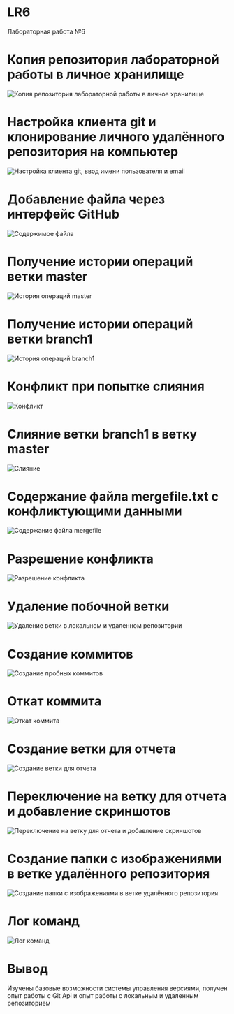 # LR6
Лабораторная работа №6
# Копия репозитория лабораторной работы в личное хранилище
![Копия репозитория лабораторной работы в личное хранилище](screenshots/Снимок.PNG)
# Настройка клиента git и клонирование личного удалённого репозитория на компьютер
![Настройка клиента git, ввод имени пользователя и email](screenshots/Снимок1.PNG)
# Добавление файла через интерфейс GitHub
![Содержимое файла](screenshots/Снимок2.PNG)
# Получение истории операций ветки master
![История операций master](screenshots/Снимок4.PNG)
# Получение истории операций ветки branch1
![История операций branch1](screenshots/Снимок5.PNG)
# Конфликт при попытке слияния
![Конфликт](screenshots/Снимок6.PNG)
# Слияние ветки branch1 в ветку master
![Слияние](screenshots/Снимок9.PNG)
# Содержание файла mergefile.txt с конфликтующими данными
![Содержание файла mergefile](screenshots/Снимок7.PNG)
# Разрешение конфликта
![Разрешение конфликта](screenshots/Снимок8.PNG)
# Удаление побочной ветки
![Удаление ветки в локальном и удаленном репозитории](screenshots/Снимок10.PNG)
# Создание коммитов
![Создание пробных коммитов](screenshots/Снимок11.PNG)
# Откат коммита
![Откат коммита](screenshots/Снимок12.PNG)
# Создание ветки для отчета
![Создание ветки для отчета](screenshots/Снимок13.PNG)
# Переключение на ветку для отчета и добавление скриншотов
![Переключение на ветку для отчета и добавление скриншотов](screenshots/Снимок15.PNG)
# Создание папки с изображениями в ветке удалённого репозитория
![Создание папки с изображениями в ветке удалённого репозитория](screenshots/Снимок16.PNG)
# Лог команд
![Лог команд](screenshots/Снимок17.PNG)
# Вывод
Изучены базовые возможности системы управления версиями, получен опыт работы с Git Api и опыт работы с локальным и удаленным репозиторием
